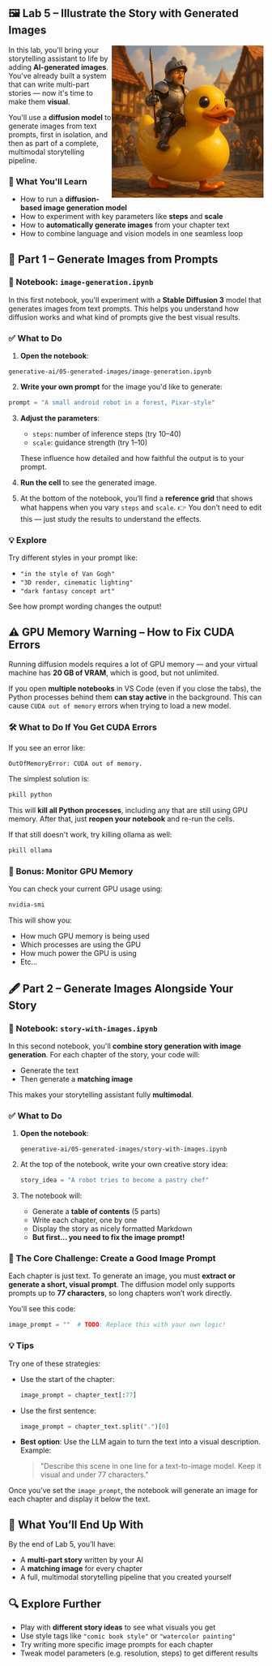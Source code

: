 
## 🖼️ Lab 5 – Illustrate the Story with Generated Images

<img src="../../media/generative-ai-knight-on-rubber-duck.png" style="width: 300px" align="right">

In this lab, you'll bring your storytelling assistant to life by adding **AI-generated images**. You've already built a system that can write multi-part stories — now it's time to make them **visual**.  

You'll use a **diffusion model** to generate images from text prompts, first in isolation, and then as part of a complete, multimodal storytelling pipeline.

### 🧭 What You'll Learn

- How to run a **diffusion-based image generation model**
- How to experiment with key parameters like **steps** and **scale**
- How to **automatically generate images** from your chapter text
- How to combine language and vision models in one seamless loop

## 🧪 Part 1 – Generate Images from Prompts

### 🔹 Notebook: `image-generation.ipynb`

In this first notebook, you'll experiment with a **Stable Diffusion 3** model that generates images from text prompts. This helps you understand how diffusion works and what kind of prompts give the best visual results.

### ✅ What to Do

1. **Open the notebook**:

```
generative-ai/05-generated-images/image-generation.ipynb
````

2. **Write your own prompt** for the image you'd like to generate:

```python
prompt = "A small android robot in a forest, Pixar-style"
````

3. **Adjust the parameters**:

   * `steps`: number of inference steps (try 10–40)
   * `scale`: guidance strength (try 1–10)

   These influence how detailed and how faithful the output is to your prompt.

4. **Run the cell** to see the generated image.

5. At the bottom of the notebook, you’ll find a **reference grid** that shows what happens when you vary `steps` and `scale`.
   👉 You don’t need to edit this — just study the results to understand the effects.

### 💡 Explore

Try different styles in your prompt like:

* `"in the style of Van Gogh"`
* `"3D render, cinematic lighting"`
* `"dark fantasy concept art"`

See how prompt wording changes the output!

## ⚠️ GPU Memory Warning – How to Fix CUDA Errors

Running diffusion models requires a lot of GPU memory — and your virtual machine has **20 GB of VRAM**, which is good, but not unlimited.

If you open **multiple notebooks** in VS Code (even if you close the tabs), the Python processes behind them **can stay active** in the background. This can cause `CUDA out of memory` errors when trying to load a new model.

### 🛠️ What to Do If You Get CUDA Errors

If you see an error like:

```
OutOfMemoryError: CUDA out of memory.
```

The simplest solution is:

```bash
pkill python
```

This will **kill all Python processes**, including any that are still using GPU memory.
After that, just **reopen your notebook** and re-run the cells.

If that still doesn't work, try killing ollama as well:

```bash
pkill ollama
```

### 🧠 Bonus: Monitor GPU Memory

You can check your current GPU usage using:

```bash
nvidia-smi
```

This will show you:

* How much GPU memory is being used
* Which processes are using the GPU
* How much power the GPU is using
* Etc...

## 🖋️ Part 2 – Generate Images Alongside Your Story

### 🔹 Notebook: `story-with-images.ipynb`

In this second notebook, you'll **combine story generation with image generation**. For each chapter of the story, your code will:

* Generate the text
* Then generate a **matching image**

This makes your storytelling assistant fully **multimodal**.

### ✅ What to Do

1. **Open the notebook**:

   ```
   generative-ai/05-generated-images/story-with-images.ipynb
   ```

2. At the top of the notebook, write your own creative story idea:

   ```python
   story_idea = "A robot tries to become a pastry chef"
   ```

3. The notebook will:

   * Generate a **table of contents** (5 parts)
   * Write each chapter, one by one
   * Display the story as nicely formatted Markdown
   * **But first... you need to fix the image prompt!**

### 🎯 The Core Challenge: Create a Good Image Prompt

Each chapter is just text. To generate an image, you must **extract or generate a short, visual prompt**. The diffusion model only supports prompts up to **77 characters**, so long chapters won’t work directly.

You'll see this code:

```python
image_prompt = ""  # TODO: Replace this with your own logic!
```

### 💡 Tips

Try one of these strategies:

* Use the start of the chapter:

  ```python
  image_prompt = chapter_text[:77]
  ```
* Use the first sentence:

  ```python
  image_prompt = chapter_text.split(".")[0]
  ```
* **Best option**: Use the LLM again to turn the text into a visual description.
  Example:

  > "Describe this scene in one line for a text-to-image model. Keep it visual and under 77 characters."

Once you’ve set the `image_prompt`, the notebook will generate an image for each chapter and display it below the text.

## 🎉 What You’ll End Up With

By the end of Lab 5, you’ll have:

* A **multi-part story** written by your AI
* A **matching image** for every chapter
* A full, multimodal storytelling pipeline that you created yourself

## 🔍 Explore Further

* Play with **different story ideas** to see what visuals you get
* Use style tags like `"comic book style"` or `"watercolor painting"`
* Try writing more specific image prompts for each chapter
* Tweak model parameters (e.g. resolution, steps) to get different results
